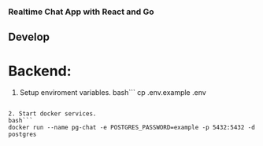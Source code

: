 ### Realtime Chat App with React and Go

## Develop

# Backend:

1. Setup enviroment variables.
   bash```
   cp .env.example .env

````

2. Start docker services.
bash```
docker run --name pg-chat -e POSTGRES_PASSWORD=example -p 5432:5432 -d postgres
````
